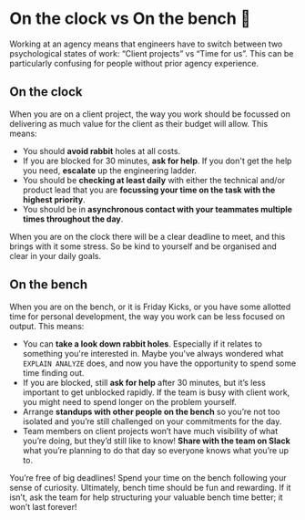 # On the clock vs On the bench 🧠

Working at an agency means that engineers have to switch between two psychological states of work: “Client projects” vs “Time for us”. This can be particularly confusing for people without prior agency experience.

## On the clock
When you are on a client project, the way you work should be focussed on delivering as much value for the client as their budget will allow. This means:

- You should **avoid rabbit** holes at all costs.
- If you are blocked for 30 minutes, **ask for help**. If you don't get the help you need, **escalate** up the engineering ladder.
- You should be **checking at least daily** with either the technical and/or product lead that you are **focussing your time on the task with the highest priority**.
- You should be in **asynchronous contact with your teammates multiple times throughout the day**.

When you are on the clock there will be a clear deadline to meet, and this brings with it some stress. So be kind to yourself and be organised and clear in your daily goals.

## On the bench
When you are on the bench, or it is Friday Kicks, or you have some allotted time for personal development, the way you work can be less focused on output. This means:

- You can **take a look down rabbit holes**. Especially if it relates to something you're interested in. Maybe you've always wondered what `EXPLAIN ANALYZE` does, and now you have the opportunity to spend some time finding out.
- If you are blocked, still **ask for help** after 30 minutes, but it’s less important to get unblocked rapidly. If the team is busy with client work, you might need to spend longer on the problem yourself.
- Arrange **standups with other people on the bench** so you’re not too isolated and you’re still challenged on your commitments for the day.
- Team members on client projects won’t have much visibility of what you’re doing, but they’d still like to know! **Share with the team on Slack** what you’re planning to do that day so everyone knows what you’re up to.

You’re free of big deadlines! Spend your time on the bench following your sense of curiosity. Ultimately, bench time should be fun and rewarding. If it isn’t, ask the team for help structuring your valuable bench time better; it won’t last forever!
